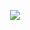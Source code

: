 <p align="center">
  <img src="https://media.tenor.com/AyTv-0lbeO0AAAAj/check-mark-good.gif" >
</p>
